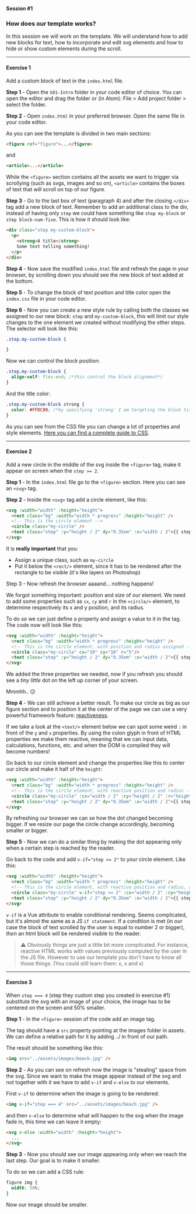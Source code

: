 **Session #1**
### How does our template works?

In this session we will work on the template.
We will understand how to add new blocks for text, how to incorporate and edit svg elements and how to hide or show custom elements during the scroll.

---

#### Exercise 1
Add a custom block of text in the `index.html` file.  

**Step 1** - Open the `S01-Intro` folder in your code editor of choice. You can open the editor and drag the folder or (in Atom): File > Add project folder > select the folder.

**Step 2** - Open `index.html` in your preferred browser. Open the same file in your code editor.

As you can see the template is divided in two main sections:

```html
<figure ref="figure">...</figure>
```
and
```html
<article>...</article>
```

While the `<figure>` section contains all the assets we want to trigger via scrollying (such as svgs, images and so on), `<article>` contains the boxes of text that will scroll on top of our figure.

**Step 3** - Go to the last box of text (paragraph 4) and after the closing `</div>` tag add a new block of text. Remember to add an additional class to the div, instead of having only `step` we could have something like `step my-block` or `step block-num-five`.
This is how it should look like:

```html
<div class="step my-custom-block">
  <p>
    <strong>A title</strong>
    Some text telling something!
  </p>
</div>
```

**Step 4** - Now save the modified `index.html` file and refresh the page in your browser, by scrolling down you should see the new block of text added at the bottom.

**Step 5** - To change the block of text position and title color open the `index.css` file in your code editor.

**Step 6** - Now you can create a new style rule by calling both the classes we assigned to our new block: `step` and `my-custom-block`, this will limit our style changes to the one element we created without modifying the other steps. The selector will look like this:
```css
.step.my-custom-block {

}
```
Now we can control the block position:
```css
.step.my-custom-block {
  align-self: flex-end; /*this control the block alignment*/
}
```
And the title color:
```css
.step.my-custom-block strong {
  color: #FFDC00; /*by specifying 'strong' I am targeting the block title*/
}
```
As you can see from the CSS file you can change a lot of properties and style elements. [Here you can find a complete guide to CSS](https://developer.mozilla.org/en-US/docs/Web/CSS).

---

#### Exercise 2  
Add a new circle in the middle of the svg inside the `<figure>` tag, make it appear on screen when the `step >= 2`.

**Step 1** - In the `index.html` file go to the `<figure>` section. Here you can see an `<svg>` tag.

**Step 2** - Inside the `<svg>` tag add a circle element, like this:

```html
<svg :width="width" :height="height">
  <rect class="bg" :width="width * progress" :height="height" />
  <!-- This is the circle element -->
  <circle class="my-circle" />
  <text class="step" :y="height / 2" dy="0.35em" :x="width / 2">{{ step }}</text>
</svg>

```

It is **really important** that you:
* Assign a unique class, such as `my-circle`
* Put it below the `<rect/>` element, since it has to be rendered after the rectangle to be visible (it's like layers on Photoshop)

Step 3 - Now refresh the browser aaaand... nothing happens!

We forgot something important: position and size of our element. We need to add some properties such as `cx`, `cy` and `r` in the `<circle/>` element, to determine respectively its x and y position, and its radius.

To do so we can just define a property and assign a value to it in the tag. The code now will look like this:

```html
<svg :width="width" :height="height">
  <rect class="bg" :width="width * progress" :height="height" />
  <!-- This is the circle element, with position and radius assigned -->
  <circle class="my-circle" cx="10" cy="10" r="5"/>
  <text class="step" :y="height / 2" dy="0.35em" :x="width / 2">{{ step }}</text>
</svg>

```
We added the three properties we needed, now if you refresh you should see a *tiny little* dot on the left up corner of your screen.

Mmmhh.. 😕

**Step 4** - We can still achieve a better result.
To make our circle as big as our figure section and to position it at the center of the page we can use a very powerful framework feature: [reactiveness](https://www.progress.com/blogs/a-look-at-vues-reactive-properties).

If we take a look at the `<text/>` element below we can spot some weird `:` in front of the `y` and `x` properties. By using the colon glyph in front of HTML properties we make them reactive, meaning that we can input data, calculations, functions, etc. and when the DOM is compiled they will become numbers!

Go back to our circle element and change the properties like this to center our circle and make it half of the `height`:
```html
<svg :width="width" :height="height">
  <rect class="bg" :width="width * progress" :height="height" />
  <!-- This is the circle element, with reactive position and radius -->
  <circle class="my-circle" :cx="width / 2" :cy="height / 2" :r="height / 2"/>
  <text class="step" :y="height / 2" dy="0.35em" :x="width / 2">{{ step }}</text>
</svg>

```
By refreshing our browser we can se how the dot changed becoming bigger. If we resize our page the circle change accordingly, becoming smaller or bigger.

**Step 5** - Now we can do a similar thing by making the dot appearing only when a certain step is reached by the reader.

Go back to the code and add `v-if="step >= 2"` to your circle element. Like this:

```html
<svg :width="width" :height="height">
  <rect class="bg" :width="width * progress" :height="height" />
  <!-- This is the circle element, with reactive position and radius, appearing if step is >= 2 -->
  <circle class="my-circle" v-if="step >= 2" :cx="width / 2" :cy="height / 2" :r="height / 2"/>
  <text class="step" :y="height / 2" dy="0.35em" :x="width / 2">{{ step }}</text>
</svg>

```
`v-if` is a Vue attribute to enable conditional rendering. Seems complicated, but it's almost the same as a JS `if statement`. If a condition is met (in our case the block of text scrolled by the user is equal to number 2 or bigger), *then* an html block will be rendered visible to the reader.

>⚠️ Obviously things are just a little bit more complicated. For instance, reactive HTML works with values previously computed by the user in the JS file. However to use our template you don't have to know all those things. (You could still learn them: x, x and x)

---
#### Exercise 3
When `step === 4` (step they custom step you created in exercise #1) substitute the svg with an image of your choice, the image has to be centered on the screen and 50% smaller.

**Step 1** - In the `<figure>` session of the code add an image tag.

The tag should have a `src` property pointing at the images folder in assets. We can define a relative path for it by adding ../ in front of our path.

The result should be something like this:

```html
<img src="../assets/images/beach.jpg" />
```

**Step 2** - As you can see on refresh now the image is "stealing" space from the svg. Since we want to make the image appear instead of the svg and not together with it we have to add `v-if` and `v-else` to our elements.

First `v-if` to determine when the image is going to be rendered:

```html
<img v-if="step === 4" src="../assets/images/beach.jpg" />
```

and then `v-else` to determine what will happen to the svg when the image fade in, this time we can leave it empty:

```html
<svg v-else :width="width" :height="height">
  ...
</svg>
```

**Step 3** - Now you should see our image appearing only when we reach the last step. Our goal is to make it smaller.

To do so we can add a CSS rule:

```css
figure img {
  width: 50%;
}
```

Now our image should be smaller.
